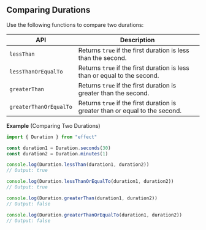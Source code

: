 ## Comparing Durations

Use the following functions to compare two durations:

| API                    | Description                                                                  |
| ---------------------- | ---------------------------------------------------------------------------- |
| `lessThan`             | Returns `true` if the first duration is less than the second.                |
| `lessThanOrEqualTo`    | Returns `true` if the first duration is less than or equal to the second.    |
| `greaterThan`          | Returns `true` if the first duration is greater than the second.             |
| `greaterThanOrEqualTo` | Returns `true` if the first duration is greater than or equal to the second. |

**Example** (Comparing Two Durations)

```ts twoslash
import { Duration } from "effect"

const duration1 = Duration.seconds(30)
const duration2 = Duration.minutes(1)

console.log(Duration.lessThan(duration1, duration2))
// Output: true

console.log(Duration.lessThanOrEqualTo(duration1, duration2))
// Output: true

console.log(Duration.greaterThan(duration1, duration2))
// Output: false

console.log(Duration.greaterThanOrEqualTo(duration1, duration2))
// Output: false
```
